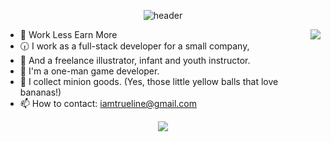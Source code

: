 <div align="center">
  
![header](https://capsule-render.vercel.app/api?type=waving&color=FFAF7B&height=270&section=header&text=Hello!%20I'm%20Trueline&fontSize=60&animation=fadeIn&fontColor=ffffff)

</div>
<a target="_blank" href="https://solved.ac/profile/iamtrueline"><img align='right' src="http://mazassumnida.wtf/api/v2/generate_badge?boj=iamtrueline"></a>

- 🎯 Work Less Earn More
- 🕡 I work as a full-stack developer for a small company,
- 🎨 And a freelance illustrator, infant and youth instructor.
- 🌱 I'm a one-man game developer.
- 💟 I collect minion goods. (Yes, those little yellow balls that love bananas!)
- 📫 How to contact: iamtrueline@gmail.com

<p align="center">
  <a target="_blank" href="https://github.com/iamtrueline"><img src="https://hits.seeyoufarm.com/api/count/incr/badge.svg?url=https%3A%2F%2Fgithub.com%2Fiamtrueline&count_bg=%23FFEA45&title_bg=%23398FE9&icon=github.svg&icon_color=%23FFFFFF&title=hits&edge_flat=false"/></a>
</p>

